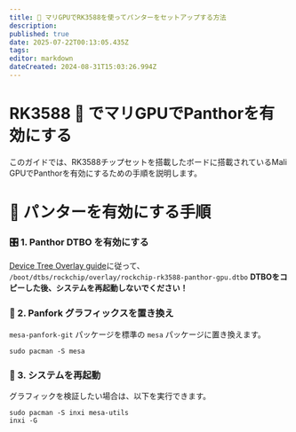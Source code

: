 ```yaml
---
title: 🐾 マリGPUでRK3588を使ってパンターをセットアップする方法
description:
published: true
date: 2025-07-22T00:13:05.435Z
tags:
editor: markdown
dateCreated: 2024-08-31T15:03:26.994Z
---
```


# RK3588 🚀 でマリGPUでPanthorを有効にする

このガイドでは、RK3588チップセットを搭載したボードに搭載されているMali GPUでPanthorを有効にするための手順を説明します。

# 🔧 パンターを有効にする手順

### 🎛️ 1. Panthor DTBO を有効にする

[Device Tree Overlay guide](/how-to/how-to-enable-dtbos)に従って、
`/boot/dtbs/rockchip/overlay/rockchip-rk3588-panthor-gpu.dtbo`
**DTBOをコピーした後、システムを再起動しないでください！**

### 🔄 2. Panfork グラフィックスを置き換え

`mesa-panfork-git` パッケージを標準の `mesa` パッケージに置き換えます。

```
sudo pacman -S mesa
```

### 🔁 3. システムを再起動

グラフィックを検証したい場合は、以下を実行できます。

```
sudo pacman -S inxi mesa-utils
inxi -G
```